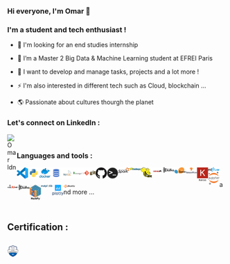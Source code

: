 ### **Hi everyone, I'm Omar** 👋 

### **I'm a student and tech enthusiast !**

- 🔭 I'm looking for an end studies internship
  
- 🌱 I’m a Master 2 Big Data & Machine Learning student at EFREI Paris
  
- 🥅 I want to develop and manage tasks, projects and a lot more !
  
- ⚡ I'm also interested in different tech such as Cloud, blockchain ...
  
- 🌎 Passionate about cultures thourgh the planet

### **Let's connect on LinkedIn** :

[<img align="left" alt="Omar ldn" width="22px" src="https://cdn.jsdelivr.net/npm/simple-icons@v3/icons/linkedin.svg" />][linkedin]
<br/>

### **Languages and tools** :

<img align="left" alt="Visual Studio Code" width="26px" src="https://raw.githubusercontent.com/github/explore/80688e429a7d4ef2fca1e82350fe8e3517d3494d/topics/visual-studio-code/visual-studio-code.png" />
<img align="left" alt="Python" width="26px" src="https://raw.githubusercontent.com/github/explore/80688e429a7d4ef2fca1e82350fe8e3517d3494d/topics/python/python.png">
<img align="left" alt="Docker" width="26px" src="https://raw.githubusercontent.com/github/explore/80688e429a7d4ef2fca1e82350fe8e3517d3494d/topics/docker/docker.png" />
<img align="left" alt="SQL" width="26px" src="https://raw.githubusercontent.com/github/explore/80688e429a7d4ef2fca1e82350fe8e3517d3494d/topics/sql/sql.png" />
<img align="left" alt="MySQL" width="26px" src="https://raw.githubusercontent.com/github/explore/80688e429a7d4ef2fca1e82350fe8e3517d3494d/topics/mysql/mysql.png" />
<img align="left" alt="MongoDB" width="26px" src="https://raw.githubusercontent.com/github/explore/80688e429a7d4ef2fca1e82350fe8e3517d3494d/topics/mongodb/mongodb.png" />
<img align="left" alt="Git" width="26px" src="https://raw.githubusercontent.com/github/explore/80688e429a7d4ef2fca1e82350fe8e3517d3494d/topics/git/git.png" />
<img align="left" alt="GitHub" width="26px" src="https://raw.githubusercontent.com/github/explore/78df643247d429f6cc873026c0622819ad797942/topics/github/github.png" />
<img align="left" alt="Terminal" width="26px" src="https://raw.githubusercontent.com/github/explore/80688e429a7d4ef2fca1e82350fe8e3517d3494d/topics/terminal/terminal.png" />
<img align="left" alt="Spark" width="26px" src="https://github.com/Ouuumar/Ouuumar/blob/main/images/spark-logo-trademark.png" />

<img align="left" alt="Hadoop" width="26px" src="https://github.com/Ouuumar/Ouuumar/blob/main/images/hadoop.png" />

<img align="left" alt="Hive" width="26px" src="https://github.com/Ouuumar/Ouuumar/blob/main/images/hive.png" />

<img align="left" alt="Hbase" width="26px" src="https://github.com/Ouuumar/Ouuumar/blob/main/images/hbase.png" />

<img align="left" alt="Kafka" width="26px" src="https://github.com/Ouuumar/Ouuumar/blob/main/images/kafka.png" />

<img align="left" alt="Sklearn" width="26px" src="https://github.com/Ouuumar/Ouuumar/blob/main/images/sklearn.png" />

<img align="left" alt="Tensorflow" width="26px" src="https://github.com/Ouuumar/Ouuumar/blob/main/images/tensorflow.png" />

<img align="left" alt="Keras" width="26px" src="https://github.com/Ouuumar/Ouuumar/blob/main/images/keras.png" />

<img align="left" alt="Mlflow" width="26px" src="https://github.com/Ouuumar/Ouuumar/blob/main/images/mlflow.png" />

<img align="left" alt="Jupyter" width="26px" src="https://github.com/Ouuumar/Ouuumar/blob/main/images/Jupyter_logo.png" />

<img align="left" alt="explAIner" width="26px" src="https://github.com/Ouuumar/Ouuumar/blob/main/images/xai.png" />

<img align="left" alt="Pandas" width="26px" src="https://github.com/Ouuumar/Ouuumar/blob/main/images/kafka.png" />

<img align="left" alt="Numpy" width="26px" src="https://github.com/Ouuumar/Ouuumar/blob/main/images/numpy.png" />

<img align="left" alt="Matplotlib" width="26px" src="https://github.com/Ouuumar/Ouuumar/blob/main/images/matplotlib_logo.png" />

<img align="left" alt="Plotly" width="26px" src="https://github.com/Ouuumar/Ouuumar/blob/main/images/plotly.png" />

<img align="left" alt="Ubuntu" width="26px" src="https://github.com/Ouuumar/Ouuumar/blob/main/images/ubuntu.png" />






<br/>
<p> and more ... <p>
<br/>

## **Certification** : 

<img align="left" alt="Azure900" width="26px" src="https://github.com/Ouuumar/Ouuumar/blob/main/images/az900.png"
/>
---

[linkedin]: https://www.linkedin.com/in/omar-allouache/
